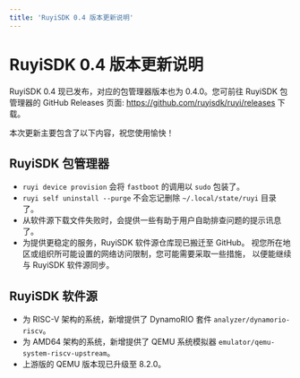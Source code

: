 ```yaml
---
title: 'RuyiSDK 0.4 版本更新说明'
---
```


# RuyiSDK 0.4 版本更新说明

RuyiSDK 0.4 现已发布，对应的包管理器版本也为 0.4.0。您可前往 RuyiSDK 包管理器的
GitHub Releases 页面: https://github.com/ruyisdk/ruyi/releases 下载。

本次更新主要包含了以下内容，祝您使用愉快！

## RuyiSDK 包管理器

* `ruyi device provision` 会将 `fastboot` 的调用以 `sudo` 包装了。
* `ruyi self uninstall --purge` 不会忘记删除 `~/.local/state/ruyi` 目录了。
* 从软件源下载文件失败时，会提供一些有助于用户自助排查问题的提示讯息了。
* 为提供更稳定的服务，RuyiSDK 软件源仓库现已搬迁至 GitHub。
  视您所在地区或组织所可能设置的网络访问限制，您可能需要采取一些措施，
  以便能继续与 RuyiSDK 软件源同步。

## RuyiSDK 软件源

* 为 RISC-V 架构的系统，新增提供了 DynamoRIO 套件 `analyzer/dynamorio-riscv`。
* 为 AMD64 架构的系统，新增提供了 QEMU 系统模拟器 `emulator/qemu-system-riscv-upstream`。
* 上游版的 QEMU 版本现已升级至 8.2.0。
